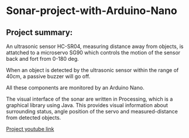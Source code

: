 # Sonar-project-with-Arduino-Nano
## Project summary:
An ultrasonic sensor HC-SR04, measuring distance away from objects, is attatched to a microservo SG90 which controls the motion of the sensor back and fort from 0-180 deg.

When an object is detected by the ultrasonic sensor within the range of 40cm, a passive buzzer will go off.

All these components are monitored by an Arduino Nano.

The visual interface of the sonar are written in Processing, which is a graphical library using Java. This provides visual information about surrounding status, angle position of the servo and measured-distance from detected objects.

[Project youtube link](https://www.youtube.com/watch?v=hgHtkBt9Sd4)

